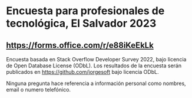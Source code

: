 # Encuesta para profesionales de tecnológica, El Salvador 2023

## https://forms.office.com/r/e88iKeEkLk

Encuesta basada en Stack Overflow Developer Survey 2022, bajo licencia de Open Database License (ODbL). Los resultados de la encuesta serán publicados en https://github.com/jorgesoft bajo licencia ODbL. 

Ninguna pregunta hace referencia a información personal como nombres, email o numero telefónico.

